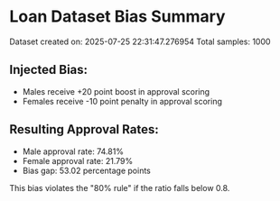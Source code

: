 
# Loan Dataset Bias Summary

Dataset created on: 2025-07-25 22:31:47.276954
Total samples: 1000

## Injected Bias:
- Males receive +20 point boost in approval scoring
- Females receive -10 point penalty in approval scoring

## Resulting Approval Rates:
- Male approval rate: 74.81%
- Female approval rate: 21.79%
- Bias gap: 53.02 percentage points

This bias violates the "80% rule" if the ratio falls below 0.8.
